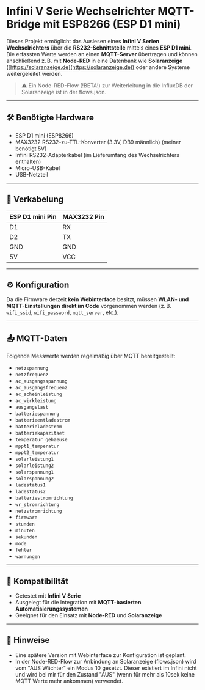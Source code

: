 # Infini V Serie Wechselrichter MQTT-Bridge mit ESP8266 (ESP D1 mini)

Dieses Projekt ermöglicht das Auslesen eines **Infini V Serien Wechselrichters** über die **RS232-Schnittstelle** mittels eines **ESP D1 mini**. 
Die erfassten Werte werden an einen **MQTT-Server** übertragen und können anschließend z. B. mit **Node-RED** in eine Datenbank wie **Solaranzeige** ([https://solaranzeige.de](https://solaranzeige.de)) oder andere Systeme weitergeleitet werden.

> ⚠️ Ein Node-RED-Flow (!BETA!) zur Weiterleitung in die InfluxDB der Solaranzeige ist in der flows.json.

---

## 🛠️ Benötigte Hardware

- ESP D1 mini (ESP8266)
- MAX3232 RS232-zu-TTL-Konverter (3.3V, DB9 männlich)  (meiner benötigt 5V)
- Infini RS232-Adapterkabel (im Lieferumfang des Wechselrichters enthalten)
- Micro-USB-Kabel
- USB-Netzteil

---

## 🔌 Verkabelung

| ESP D1 mini Pin | MAX3232 Pin |
|------------------|--------------|
| D1               | RX           |
| D2               | TX           |
| GND              | GND          |
| 5V               | VCC          |

---

## ⚙️ Konfiguration

Da die Firmware derzeit **kein Webinterface** besitzt, müssen **WLAN- und MQTT-Einstellungen direkt im Code** vorgenommen werden (z. B. `wifi_ssid`, `wifi_password`, `mqtt_server`, etc.).

---

## 📤 MQTT-Daten

Folgende Messwerte werden regelmäßig über MQTT bereitgestellt:

- `netzspannung`  
- `netzfrequenz`  
- `ac_ausgangsspannung`  
- `ac_ausgangsfrequenz`  
- `ac_scheinleistung`  
- `ac_wirkleistung`  
- `ausgangslast`  
- `batteriespannung`  
- `batterieentladestrom`  
- `batterieladestrom`  
- `batteriekapazitaet`  
- `temperatur_gehaeuse`  
- `mppt1_temperatur`  
- `mppt2_temperatur`  
- `solarleistung1`  
- `solarleistung2`  
- `solarspannung1`  
- `solarspannung2`  
- `ladestatus1`  
- `ladestatus2`  
- `batteriestromrichtung`  
- `wr_stromrichtung`  
- `netzstromrichtung`  
- `firmware`  
- `stunden`  
- `minuten`  
- `sekunden`  
- `mode`  
- `fehler`  
- `warnungen`  

---

## 🧩 Kompatibilität

- Getestet mit **Infini V Serie**
- Ausgelegt für die Integration mit **MQTT-basierten Automatisierungssystemen**
- Geeignet für den Einsatz mit **Node-RED** und **Solaranzeige**

---

## 📌 Hinweise

- Eine spätere Version mit Webinterface zur Konfiguration ist geplant.
- In der Node-RED-Flow zur Anbindung an Solaranzeige (flows.json) wird vom "AUS Wächter" ein Modus 10 gesetzt.
  Dieser existiert im Infini nicht und wird bei mir für den Zustand "AUS" (wenn für mehr als 10sek keine MQTT Werte mehr ankommen) verwendet.
